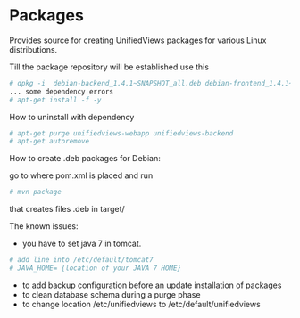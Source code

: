 Packages
========

Provides source for creating UnifiedViews packages for various Linux distributions.


Till the package repository will be established use this

~~~bash
# dpkg -i  debian-backend_1.4.1~SNAPSHOT_all.deb debian-frontend_1.4.1~SNAPSHOT_all.deb
... some dependency errors
# apt-get install -f -y
~~~
How to uninstall with dependency 
~~~bash
# apt-get purge unifiedviews-webapp unifiedviews-backend
# apt-get autoremove 
~~~

How to create .deb packages for Debian:

go to where pom.xml is placed and run
~~~bash
# mvn package
~~~

that creates files .deb in target/


The known issues:
- you have to set java 7 in tomcat. 
~~~bash
# add line into /etc/default/tomcat7
# JAVA_HOME= {location of your JAVA 7 HOME}
~~~

- to add backup configuration before an update installation of packages
- to clean database schema during a purge phase 
- to change location /etc/unifiedviews to /etc/default/unifiedviews
